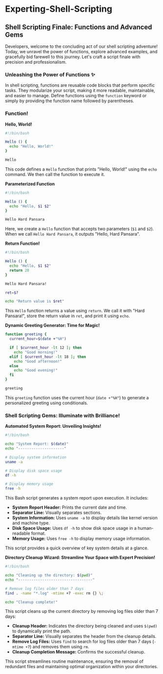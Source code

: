 # Experting-Shell-Scripting

## Shell Scripting Finale: Functions and Advanced Gems 

Developers, welcome to the concluding act of our shell scripting adventure! Today, we unravel the power of functions, explore advanced examples, and gracefully bid farewell to this journey. Let's craft a script finale with precision and professionalism.

### Unleashing the Power of Functions ✨

In shell scripting, functions are reusable code blocks that perform specific tasks. They modularize your script, making it more readable, maintainable, and easier to manage. Define functions using the `function` keyword or simply by providing the function name followed by parentheses.

### Function! 

**Hello, World!** 

```bash
#!/bin/bash

Hello () {
  echo "Hello, World!"
}

Hello
```

This code defines a `Hello` function that prints "Hello, World!" using the `echo` command. We then call the function to execute it.

**Parameterized Function** 

```bash
#!/bin/bash

Hello () {
  echo "Hello, $1 $2"
}

Hello Hard Pansara
```

Here, we create a `Hello` function that accepts two parameters (`$1` and `$2`). When we call `Hello Hard Pansara`, it outputs "Hello, Hard Pansara".

**Return Function!** 

```bash
#!/bin/bash

Hello () {
  echo "Hello, $1 $2"
  return 20
}

Hello Hard Pansara!

ret=$?

echo "Return value is $ret"
```

This `Hello` function returns a value using `return`. We call it with "Hard Pansara!", store the return value in `ret`, and print it using `echo`.

**Dynamic Greeting Generator: Time for Magic!** 

```bash
function greeting {
  current_hour=$(date +"%H")

  if [ $current_hour -lt 12 ]; then
    echo "Good morning!"
  elif [ $current_hour -lt 18 ]; then
    echo "Good afternoon!"
  else
    echo "Good evening!"
  fi
}

greeting
```

This `greeting` function uses the current hour (`date +"%H"`) to generate a personalized greeting using conditionals.

### Shell Scripting Gems: Illuminate with Brilliance! 

**Automated System Report: Unveiling Insights!** 

```bash
#!/bin/bash

echo "System Report: $(date)"
echo "---------------------"

# Display system information
uname -a

# Display disk space usage
df -h

# Display memory usage
free -h
```

This Bash script generates a system report upon execution. It includes:

- **System Report Header:** Prints the current date and time.
- **Separator Line:** Visually separates sections.
- **System Information:** Uses `uname -a` to display details like kernel version and machine type.
- **Disk Space Usage:** Uses `df -h` to show disk space usage in a human-readable format.
- **Memory Usage:** Uses `free -h` to display memory usage information.

This script provides a quick overview of key system details at a glance.

**Directory Cleanup Wizard: Streamline Your Space with Expert Precision!** 

```bash
#!/bin/bash

echo "Cleaning up the directory: $(pwd)"
echo "----------------------------------"

# Remove log files older than 7 days
find . -name "*.log" -mtime +7 -exec rm {} \;

echo "Cleanup complete!"
```

This script cleans up the current directory by removing log files older than 7 days:

- **Cleanup Header:** Indicates the directory being cleaned and uses `$(pwd)` to dynamically print the path.
- **Separator Line:** Visually separates the header from the cleanup details.
- **Remove Log Files:** Uses `find` to search for log files older than 7 days (`-mtime +7`) and removes them using `rm`.
- **Cleanup Completion Message:** Confirms the successful cleanup.

This script streamlines routine maintenance, ensuring the removal of redundant files and maintaining optimal organization within your directories.
